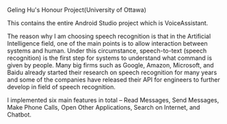 Geling Hu's Honour Project(University of Ottawa)

This contains the entire Android Studio project which is VoiceAssistant.

  The reason why I am choosing speech recognition is that in the Artificial Intelligence field, one of the main points is to allow interaction between systems and human. Under this circumstance, speech-to-text (speech recognition) is the first step for systems to understand what command is given by people. Many big firms such as Google, Amazon, Microsoft, and Baidu already started their research on speech recognition for many years and some of the companies have released their API for engineers to further develop in field of speech recognition.

  I implemented six main features in total – Read Messages, Send Messages, Make Phone Calls, Open Other Applications, Search on Internet, and Chatbot.
